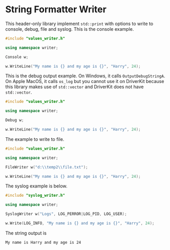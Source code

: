 # String Formatter Writer

This header-only library implement `std::print` with options to write to console, debug, file and syslog. This is the console example.

```Cpp
#include "values_writer.h"

using namespace writer;

Console w;

w.WriteLine("My name is {} and my age is {}", "Harry", 24);
```

This is the debug output example. On Windows, it calls `OutputDebugStringA`. On Apple MacOS, it calls `os_log` but you cannot use it on DriverKit because this library makes use of `std::vector` and DriverKit does not have `std::vector`.

```Cpp
#include "values_writer.h"

using namespace writer;

Debug w;

w.WriteLine("My name is {} and my age is {}", "Harry", 24);
```

The example to write to file.

```Cpp
#include "values_writer.h"

using namespace writer;

FileWriter w("d:\\temp2\\file.txt");

w.WriteLine("My name is {} and my age is {}", "Harry", 24);
```

The syslog example is below.

```Cpp
#include "syslog_writer.h"

using namespace writer;

SyslogWriter w("Logs", LOG_PERROR|LOG_PID, LOG_USER);

w.Write(LOG_INFO, "My name is {} and my age is {}", "Harry", 24);
```

The string output is 

```
My name is Harry and my age is 24
```
